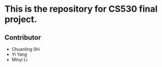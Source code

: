 # This is the repository for CS530 final project.

## Contributor
- Chuanling Shi
- Yi Yang
- Minyi Li
